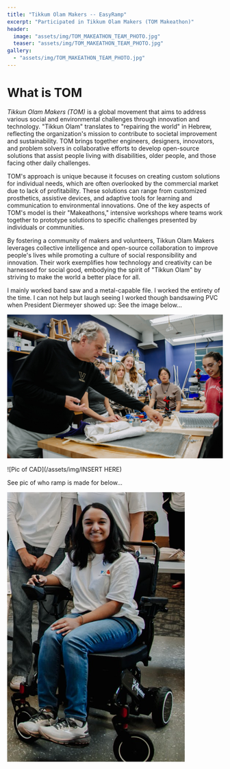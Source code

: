 ```yaml
---
title: "Tikkum Olam Makers -- EasyRamp"
excerpt: "Participated in Tikkum Olam Makers (TOM Makeathon)"
header: 
  image: "assets/img/TOM_MAKEATHON_TEAM_PHOTO.jpg"
  teaser: "assets/img/TOM_MAKEATHON_TEAM_PHOTO.jpg"
gallery:
  - "assets/img/TOM_MAKEATHON_TEAM_PHOTO.jpg"
---
```


# What is TOM

*Tikkun Olam Makers (TOM)* is a global movement that aims to address various social and environmental challenges through innovation and technology. "Tikkun Olam" translates to "repairing the world" in Hebrew, reflecting the organization's mission to contribute to societal improvement and sustainability. TOM brings together engineers, designers, innovators, and problem solvers in collaborative efforts to develop open-source solutions that assist people living with disabilities, older people, and those facing other daily challenges.

TOM's approach is unique because it focuses on creating custom solutions for individual needs, which are often overlooked by the commercial market due to lack of profitability. These solutions can range from customized prosthetics, assistive devices, and adaptive tools for learning and communication to environmental innovations. One of the key aspects of TOM's model is their "Makeathons," intensive workshops where teams work together to prototype solutions to specific challenges presented by individuals or communities.

By fostering a community of makers and volunteers, Tikkun Olam Makers leverages collective intelligence and open-source collaboration to improve people's lives while promoting a culture of social responsibility and innovation. Their work exemplifies how technology and creativity can be harnessed for social good, embodying the spirit of "Tikkun Olam" by striving to make the world a better place for all.


I mainly worked band saw and a metal-capable file. I worked the entirety of the time. I can not help but laugh seeing I worked though bandsawing PVC when President Diermeyer showed up: See the image below...

![Pres D](/assets/img/Working_Background_TOM.jpg)

![Pic of CAD](/assets/img/INSERT HERE)

See pic of who ramp is made for below...

![MissConsumer](/assets/img/Pic_of_consumer.png)
